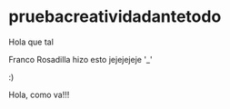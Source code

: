 # pruebacreatividadantetodo

Hola que tal

Franco Rosadilla hizo esto jejejejeje '\_'

:)

Hola, como va!!!
